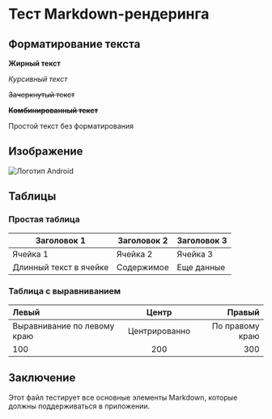 # Тест Markdown-рендеринга

## Форматирование текста
**Жирный текст**

*Курсивный текст*

~~Зачеркнутый текст~~

~~**Комбинированный текст**~~

Простой текст без форматирования

## Изображение
![Логотип Android](https://upload.wikimedia.org/wikipedia/commons/thumb/d/d7/Android_robot.svg/200px-Android_robot.svg.png)

## Таблицы

### Простая таблица
| Заголовок 1 | Заголовок 2 | Заголовок 3 |
|-------------|-------------|-------------|
| Ячейка 1    | Ячейка 2    | Ячейка 3    |
| Длинный текст в ячейке | Содержимое | Еще данные |



### Таблица с выравниванием
| Левый       | Центр       | Правый      |
|:------------|:-----------:|------------:|
| Выравнивание по левому краю | Центрированно | По правому краю |
| 100         | 200         | 300         |



## Заключение
Этот файл тестирует все основные элементы Markdown, которые должны поддерживаться в приложении.
